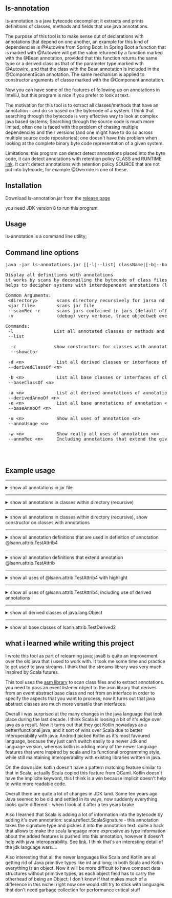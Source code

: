 ## ls-annotation

ls-annotation is a java bytecode decompiler; it extracts and prints definitions of classes, methods and fields that use java annotations.

The purpose of this tool is to make sense out of declarations with annotations that depend on one another, an example for this kind of dependencies is @Autowire from Spring Boot:
In Spring Boot a function that is marked with @Autowire will get the value returned by a function marked with the @Bean annotation, provided that this function
returns the same type or a derived class as that of the parameter type marked with @Autowire, and that the class with the Bean annotation is included in the @ComponentScan annotation.
The same mechanism is applied to constructor arguments of classe marked with the @Component annotation.

Now you can have some of the features of following up on annotations in IntelliJ, but this program is nice if you prefer to look at text.

The motivation for this tool is to extract all classes/methods that have an annotation - and do so based on the bytecode of a system. I think that searching through the bytecode is very effective way to look at complex java based systems; Searching through the source code is much more limited, often one is faced with the problem of chasing multiple dependencies and their versions (and one might have to do so across multiple source code repositories); one doesn't have this problem when looking at the complete binary byte code representation of a given system.

Limitations: this program can detect detect annotations placed into the byte code, it can detect annotations with retention policy CLASS and RUNTIME [link](https://docs.oracle.com/javase/7/docs/api/java/lang/annotation/RetentionPolicy.html). It can't detect annotations with retention policy SOURCE that are not put into bytecode, for example @Override is one of these.

## Installation 

Download ls-annotation.jar from the [release page](https://github.com/MoserMichael/ls-annotations/releases/)

you need JDK version 8 to run this program.

## Usage

ls-annotation is a command line utility;


## Command line options
<pre>
java -jar ls-annotations.jar [[-l|--list] className|[-b|--baseOf] className]|[[-d|--derivedOf]] [--scanRec|-r] [&lt;directory&gt;|&lt;jar file&gt;]*

Display all definitions with annotations
it works by scans by decompiling the bytecode of class files selectively to shows all definitions with annotations.
helps to decipher systems with interdependent annotations (like spring/grpc, etc)

Common Arguments:
 &lt;directory&gt;       scans directory recursively for jarsa nd object files to scan
 &lt;jar file&gt;        scans jar file
 --scanRec -r      scans jars contained in jars (default off) (optional)
 -v                (debug) very verbose, trace objectweb events

Commands:
 -l               List all annotated classes or methods and show the annotations
 --list

  -c              show constructors for classes with annotations (for -l)
  --showctor

 -d &lt;n&gt;            List all derived classes or interfaces of class/interface &lt;n&gt;
 --derivedClassOf &lt;n&gt;

 -b &lt;n&gt;            List all base classes or interfaces of class/interface &lt;n&gt;
 --baseClassOf &lt;n&gt;

 -a &lt;n&gt;            List all derived annotations of annotation &lt;n&gt;
 --derivedAnnoOf &lt;n&gt;
 -e &lt;n&gt;            List all base annotations of annotation &lt;n&gt;
 --baseAnnoOf &lt;n&gt;

 -u &lt;n&gt;            Show all uses of annotation &lt;n&gt;
 --annoUsage &lt;n&gt;

 -w &lt;n&gt;            Show really all uses of annotation &lt;n&gt;
 --annoRec &lt;n&gt;     Including annotations that extend the given one and their usage



</pre>

## Example usage

    
<hr>
<details>
<summary>show all annotations in jar file</summary>
  

Command: <code>java -jar ls-annotations.jar -l ./ls-annotations/build/libs/ls-annotations.jar</code>

<pre>
    File: ./ls-annotations/build/libs/ls-annotations.jar - org/objectweb/asm/ClassReader.class
    
    public class org.objectweb.asm.ClassReader{
    
        @java.lang.Deprecated
        public final deprecated byte[] b;}
    
    File: ./ls-annotations/build/libs/ls-annotations.jar - org/objectweb/asm/ClassWriter.class
    
    public class org.objectweb.asm.ClassWriter
      extends org.objectweb.asm.ClassVisitor{
    
        @java.lang.Deprecated
        public deprecated int newHandle(int,java.lang.String,java.lang.String,java.lang.String);
    }
    
    File: ./ls-annotations/build/libs/ls-annotations.jar - org/objectweb/asm/Handle.class
    
    public final class org.objectweb.asm.Handle{
    
        @java.lang.Deprecated
        public deprecated &lt;init&gt;(int,java.lang.String,java.lang.String,java.lang.String);
    }
    
    File: ./ls-annotations/build/libs/ls-annotations.jar - org/objectweb/asm/MethodVisitor.class
    
    public abstract class org.objectweb.asm.MethodVisitor{
    
        @java.lang.Deprecated
        public deprecated void visitMethodInsn(int,java.lang.String,java.lang.String,java.lang.String);
    }
    
    File: ./ls-annotations/build/libs/ls-annotations.jar - org/objectweb/asm/Opcodes.class
    
    public abstract interface org.objectweb.asm.Opcodes{
    
        @java.lang.Deprecated
        public static final deprecated int ASM10_EXPERIMENTAL = 17432576;}
    

</pre>  
  
</details>

    
<hr>
<details>
<summary>show all annotations in classes within directory (recursive)</summary>
  

Command: <code>java -jar ls-annotations.jar -l ./ls-annotations/build/classes</code>

<pre>
    File: ./ls-annotations/build/classes/java/test/lsann/AppTest.class
    
    public class lsann.AppTest{
    
        @org.junit.Test
        public void testScanAnnotations();
    
    
        @org.junit.Test
        public void testScanAnnotationsAndShowCtor();
    
    
        @org.junit.Test
        public void testShowDerived();
    
    
        @org.junit.Test
        public void testAnnotationUsage();
    }
    
    File: ./ls-annotations/build/classes/java/test/lsann/attrib/ClassWithAnnotations.class
    
    
    @org.springframework.boot.autoconfigure.SpringBootApplication(
        scanBasePackages={
            "com.max.b2c.*"})
    @org.springframework.context.annotation.ComponentScan(
        basePackages={
            "arg.a",
            "org.b"},
        excludeFilters={
            @org.springframework.context.annotation.ComponentScan$Filter(
                    type=org.springframework.context.annotation.FilterType.CUSTOM,
                    classes={
                        lsann.attrib.ClassWithAnnotations.class}),
            @org.springframework.context.annotation.ComponentScan$Filter(
                    type=org.springframework.context.annotation.FilterType.CUSTOM,
                    classes={
                        org.springframework.boot.autoconfigure.AutoConfigurationExcludeFilter.class})})
    public class lsann.attrib.ClassWithAnnotations{
    
        @org.springframework.context.annotation.Bean
        public lsann.attrib.ClassWithAnnotations outgoingMessageBuilderFactory(
                @org.springframework.beans.factory.annotation.Autowired
                java.util.List,
                @org.springframework.beans.factory.annotation.Value(
                    value="${external.s3.region}")
                java.lang.String,
                @org.springframework.beans.factory.annotation.Value(
                    value="${external.s3.bucket}")
                java.lang.String,
                @org.springframework.beans.factory.annotation.Value(
                    value="${external.s3.min-message-size-bytes}")
                int,
                @org.springframework.beans.factory.annotation.Value(
                    value="${external.s3.upload-part-size-bytes}")
                int);
    }
    
    File: ./ls-annotations/build/classes/java/test/lsann/attrib/TestDerived2.class
    
    public class lsann.attrib.TestDerived2
      extends lsann.attrib.TestDerivedClass{
    
        @lsann.attrib.TestAttrib4
         java.lang.String member;
        @lsann.attrib.TestAttrib4
        public void setMe(java.lang.String);
    }
    
    File: ./ls-annotations/build/classes/java/test/lsann/attrib/TestAttrib.class
    
    public @interface lsann.attrib.TestAttrib
      implements java.lang.annotation.Annotation{
        public abstract java.lang.String name();
    }
    
    File: ./ls-annotations/build/classes/java/test/lsann/attrib/TestBaseClass.class
    
    
    @lsann.attrib.TestAttrib4
    public class lsann.attrib.TestBaseClass{
    }
    
    File: ./ls-annotations/build/classes/java/test/lsann/attrib/TestAttrib4.class
    
    
    @lsann.attrib.TestAttrib2
    public @interface lsann.attrib.TestAttrib4
      implements java.lang.annotation.Annotation{
    }
    
    File: ./ls-annotations/build/classes/java/test/lsann/attrib/TestAttrib2.class
    
    
    @lsann.attrib.TestAttrib(
        name="kuku")
    public @interface lsann.attrib.TestAttrib2
      implements java.lang.annotation.Annotation{
    }
    
    File: ./ls-annotations/build/classes/java/test/lsann/attrib/ClassWithAnnotations$NestedClass$NestedLevelTwoClass.class
    
    
    @org.springframework.stereotype.Component
    public class lsann.attrib.ClassWithAnnotations$NestedClass$NestedLevelTwoClass{
    }
    
    File: ./ls-annotations/build/classes/java/test/lsann/attrib/ClassWithAnnotations$NestedClass.class
    
    
    @org.springframework.stereotype.Component
    public class lsann.attrib.ClassWithAnnotations$NestedClass{
    }
    
    File: ./ls-annotations/build/classes/java/test/lsann/attrib/TestAttrib3.class
    
    
    @lsann.attrib.TestAttrib(
        name="kuku")
    public @interface lsann.attrib.TestAttrib3
      implements java.lang.annotation.Annotation{
    }
    

</pre>  
  
</details>

    
<hr>
<details>
<summary>show all annotations in classes within directory (recursive), show constructor on classes with annotations</summary>
  

Command: <code>java -jar ls-annotations.jar -l ./ls-annotations/build/classes -c</code>

<pre>
    File: ./ls-annotations/build/classes/java/test/lsann/AppTest.class
    
    public class lsann.AppTest{
    
        @org.junit.Test
        public void testScanAnnotations();
    
    
        @org.junit.Test
        public void testScanAnnotationsAndShowCtor();
    
    
        @org.junit.Test
        public void testShowDerived();
    
    
        @org.junit.Test
        public void testAnnotationUsage();
    }
    
    File: ./ls-annotations/build/classes/java/test/lsann/attrib/ClassWithAnnotations.class
    
    
    @org.springframework.boot.autoconfigure.SpringBootApplication(
        scanBasePackages={
            "com.max.b2c.*"})
    @org.springframework.context.annotation.ComponentScan(
        basePackages={
            "arg.a",
            "org.b"},
        excludeFilters={
            @org.springframework.context.annotation.ComponentScan$Filter(
                    type=org.springframework.context.annotation.FilterType.CUSTOM,
                    classes={
                        lsann.attrib.ClassWithAnnotations.class}),
            @org.springframework.context.annotation.ComponentScan$Filter(
                    type=org.springframework.context.annotation.FilterType.CUSTOM,
                    classes={
                        org.springframework.boot.autoconfigure.AutoConfigurationExcludeFilter.class})})
    public class lsann.attrib.ClassWithAnnotations{
        public &lt;init&gt;(java.lang.String,java.lang.String,int,boolean);
    
    
        @org.springframework.context.annotation.Bean
        public lsann.attrib.ClassWithAnnotations outgoingMessageBuilderFactory(
                @org.springframework.beans.factory.annotation.Autowired
                java.util.List,
                @org.springframework.beans.factory.annotation.Value(
                    value="${external.s3.region}")
                java.lang.String,
                @org.springframework.beans.factory.annotation.Value(
                    value="${external.s3.bucket}")
                java.lang.String,
                @org.springframework.beans.factory.annotation.Value(
                    value="${external.s3.min-message-size-bytes}")
                int,
                @org.springframework.beans.factory.annotation.Value(
                    value="${external.s3.upload-part-size-bytes}")
                int);
    }
    
    File: ./ls-annotations/build/classes/java/test/lsann/attrib/TestDerived2.class
    
    public class lsann.attrib.TestDerived2
      extends lsann.attrib.TestDerivedClass{
    
        @lsann.attrib.TestAttrib4
         java.lang.String member;
        @lsann.attrib.TestAttrib4
        public void setMe(java.lang.String);
    }
    
    File: ./ls-annotations/build/classes/java/test/lsann/attrib/TestAttrib.class
    
    public @interface lsann.attrib.TestAttrib
      implements java.lang.annotation.Annotation{
        public abstract java.lang.String name();
    }
    
    File: ./ls-annotations/build/classes/java/test/lsann/attrib/TestBaseClass.class
    
    
    @lsann.attrib.TestAttrib4
    public class lsann.attrib.TestBaseClass{
        public &lt;init&gt;();
    }
    
    File: ./ls-annotations/build/classes/java/test/lsann/attrib/TestAttrib4.class
    
    
    @lsann.attrib.TestAttrib2
    public @interface lsann.attrib.TestAttrib4
      implements java.lang.annotation.Annotation{
    }
    
    File: ./ls-annotations/build/classes/java/test/lsann/attrib/TestAttrib2.class
    
    
    @lsann.attrib.TestAttrib(
        name="kuku")
    public @interface lsann.attrib.TestAttrib2
      implements java.lang.annotation.Annotation{
    }
    
    File: ./ls-annotations/build/classes/java/test/lsann/attrib/ClassWithAnnotations$NestedClass$NestedLevelTwoClass.class
    
    
    @org.springframework.stereotype.Component
    public class lsann.attrib.ClassWithAnnotations$NestedClass$NestedLevelTwoClass{
        public &lt;init&gt;(
                @org.springframework.beans.factory.annotation.Autowired
                java.lang.String);
    }
    
    File: ./ls-annotations/build/classes/java/test/lsann/attrib/ClassWithAnnotations$NestedClass.class
    
    
    @org.springframework.stereotype.Component
    public class lsann.attrib.ClassWithAnnotations$NestedClass{
        public &lt;init&gt;(
                @org.springframework.beans.factory.annotation.Autowired
                int);
    }
    
    File: ./ls-annotations/build/classes/java/test/lsann/attrib/TestAttrib3.class
    
    
    @lsann.attrib.TestAttrib(
        name="kuku")
    public @interface lsann.attrib.TestAttrib3
      implements java.lang.annotation.Annotation{
    }
    

</pre>  
  
</details>

    
<hr>
<details>
<summary>show all annotation definitions that are used in definition of annotation @lsann.attrib.TestAttrib4</summary>
  

Command: <code>java -jar ls-annotations.jar -e @lsann.attrib.TestAttrib4 ./ls-annotations/build/classes</code>

<pre>
    
    @lsann.attrib.TestAttrib2
    public @interface lsann.attrib.TestAttrib4
      implements java.lang.annotation.Annotation{
    }
    
    
    @lsann.attrib.TestAttrib(
        name="kuku")
    public @interface lsann.attrib.TestAttrib2
      implements java.lang.annotation.Annotation{
    }
    
    public @interface lsann.attrib.TestAttrib
      implements java.lang.annotation.Annotation{
        public abstract java.lang.String name();
    }
    

</pre>  
  
</details>

    
<hr>
<details>
<summary>show all annotation definitions that extend annotation @lsann.attrib.TestAttrib</summary>
  

Command: <code>java -jar ls-annotations.jar -a @lsann.attrib.TestAttrib ./ls-annotations/build/classes</code>

<pre>
    public @interface lsann.attrib.TestAttrib
      implements java.lang.annotation.Annotation{
        public abstract java.lang.String name();
    }
    
    
    @lsann.attrib.TestAttrib(
        name="kuku")
    public @interface lsann.attrib.TestAttrib2
      implements java.lang.annotation.Annotation{
    }
    
    
    @lsann.attrib.TestAttrib2
    public @interface lsann.attrib.TestAttrib4
      implements java.lang.annotation.Annotation{
    }
    
    
    @lsann.attrib.TestAttrib(
        name="kuku")
    public @interface lsann.attrib.TestAttrib3
      implements java.lang.annotation.Annotation{
    }
    

</pre>  
  
</details>

    
<hr>
<details>
<summary>show all uses of @lsann.attrib.TestAttrib4 with highlight</summary>
  

Command: <code>java -jar ls-annotations.jar -u @lsann.attrib.TestAttrib4 ./ls-annotations/build/classes</code>

<pre>
    public class lsann.attrib.TestDerived2
      extends lsann.attrib.TestDerivedClass{
    
        <b>@lsann.attrib.TestAttrib4</b>
         java.lang.String member;
        <b>@lsann.attrib.TestAttrib4</b>
        public void setMe(java.lang.String);
    }
    
    
    <b>@lsann.attrib.TestAttrib4</b>
    public class lsann.attrib.TestBaseClass{
    }
    

</pre>  
  
</details>

    
<hr>
<details>
<summary>show all uses of @lsann.attrib.TestAttrib4, including use of derived annotations </summary>
  

Command: <code>java -jar ls-annotations.jar -w @lsann.attrib.TestAttrib ./ls-annotations/build/classes</code>

<pre>
    public @interface lsann.attrib.TestAttrib
      implements java.lang.annotation.Annotation{
        public abstract java.lang.String name();
    }
    
    
    @lsann.attrib.TestAttrib(
        name="kuku")
    public @interface lsann.attrib.TestAttrib2
      implements java.lang.annotation.Annotation{
    }
    
    
    @lsann.attrib.TestAttrib2
    public @interface lsann.attrib.TestAttrib4
      implements java.lang.annotation.Annotation{
    }
    
    public class lsann.attrib.TestDerived2
      extends lsann.attrib.TestDerivedClass{
    
        <b>@lsann.attrib.TestAttrib4</b>
         java.lang.String member;
        <b>@lsann.attrib.TestAttrib4</b>
        public void setMe(java.lang.String);
    }
    
    
    <b>@lsann.attrib.TestAttrib4</b>
    public class lsann.attrib.TestBaseClass{
    }
    
    
    @lsann.attrib.TestAttrib(
        name="kuku")
    public @interface lsann.attrib.TestAttrib3
      implements java.lang.annotation.Annotation{
    }
    

</pre>  
  
</details>

    
<hr>
<details>
<summary>show all derived classes of java.lang.Object</summary>
  

Command: <code>java -jar ls-annotations.jar -l ./ls-annotations/build/classes -d java.lang.Object</code>

<pre>
    java.lang.Object
        lsann.AllJarClassVisitors [public class]
        lsann.AllJarClassVisitors$1 [class]
        lsann.AllJarClassVisitors$AnnoDeclGraphJarClassVisitor$1 [class]
        lsann.AllJarClassVisitors$AnnoDeclGraphJarClassVisitor$ShowAnnotationUsage [public class]
        lsann.AllJarClassVisitors$AnnoDeclGraphJarClassVisitor$ShowUsageRecursive [public class]
        lsann.AppTest [public class]
        lsann.AstDefinition [public class]
        lsann.AstDefinition$AnnotationBaseRep [public abstract class]
            lsann.AstDefinition$AnnotationCompoundRep [public class]
                lsann.AstDefinition$AnnotationArrayRep [public class]
                lsann.AstDefinition$AnnotationRep [public class]
                    lsann.AstDefinition$AnnotationNestedRep [public class]
            lsann.AstDefinition$AnnotationEnumValRep [public class]
            lsann.AstDefinition$AnnotationValueRep [public class]
        lsann.AstDefinition$RepBase [public abstract class]
            lsann.AstDefinition$ClassRep [public class]
            lsann.AstDefinition$FieldRep [public class]
            lsann.AstDefinition$MethodParamRep [public class]
            lsann.AstDefinition$MethodRep [public class]
        lsann.AstVisitorEvents [public abstract class]
            lsann.AllJarClassVisitors$AnnoDeclGraphJarClassVisitor$AnnoDeclGraphAstVisitorEvents [class]
            lsann.AllJarClassVisitors$LsAnnotationJarClassVisitor$LsAstVisitorEvents [class]
        lsann.ClassHierarchyAsmClassVisitor$ClassEntryData [public class]
        lsann.SpringBootAutowireAnalyser [public class]
        lsann.asmtools.AsmAccessNames [public class]
        lsann.asmtools.AsmAccessNames$Entry [class]
        lsann.asmtools.SigParse [public class]
        lsann.asmtools.SigParse$PosParse [class]
        lsann.asmtools.TracingVisitors [public class]
        lsann.attrib.ClassWithAnnotations [public class]
        lsann.attrib.ClassWithAnnotations$NestedClass [public class]
        lsann.attrib.ClassWithAnnotations$NestedClass$NestedLevelTwoClass [public class]
        lsann.attrib.TestAttrib [public abstract @interface interface]
        lsann.attrib.TestAttrib2 [public abstract @interface interface]
        lsann.attrib.TestAttrib3 [public abstract @interface interface]
        lsann.attrib.TestAttrib4 [public abstract @interface interface]
        lsann.attrib.TestBaseClass [public class]
            lsann.attrib.TestDerivedClass [public class]
                lsann.attrib.TestDerived2 [public class]
        lsann.attrib.TestInterface [public abstract interface]
            lsann.attrib.TestDerivedClass [public class]
                lsann.attrib.TestDerived2 [public class]
        lsann.cmd.App [public class]
        lsann.fileio.JarClassVisitor [public abstract class]
            lsann.AllJarClassVisitors$AnnoDeclGraphJarClassVisitor [public class]
            lsann.AllJarClassVisitors$ClassHierarchyJarClassVisitor [public class]
            lsann.AllJarClassVisitors$LsAnnotationJarClassVisitor [public class]
            lsann.cmd.App$1 [class]
        lsann.fileio.JarReader [public class]
        lsann.fileio.JarReader$1 [class]
        lsann.fileio.JarReader$PathName [class]
        lsann.graph.HierarchyGraph [public class]
        lsann.graph.HierarchyGraph$Entry [public class]
        lsann.graph.HierarchyGraph$HierarchyGraphVisitor [public abstract interface]
            lsann.AllJarClassVisitors$AnnoDeclGraphJarClassVisitor$1 [class]
            lsann.AllJarClassVisitors$AnnoDeclGraphJarClassVisitor$ShowAnnotationUsage [public class]
            lsann.AllJarClassVisitors$AnnoDeclGraphJarClassVisitor$ShowUsageRecursive [public class]
            lsann.graph.HierarchyGraphVisitors$ShowHierarchyVisitor [public class]
        lsann.graph.HierarchyGraph$LinkEntry [class]
        lsann.graph.HierarchyGraphVisitors [public class]
        lsann.graph.HierarchyGraphVisitors$ShowHierarchyVisitor [public class]
        lsann.util.Pair [public class]
        lsann.util.StrUtil [public class]

</pre>  
  
</details>

    
<hr>
<details>
<summary>show all base classes of lsann.attrib.TestDerived2</summary>
  

Command: <code>java -jar ls-annotations.jar -l ./ls-annotations/build/classes -b lsann.attrib.TestDerived2</code>

<pre>
    lsann.attrib.TestDerived2 [public class]
        lsann.attrib.TestDerivedClass [public class]
            lsann.attrib.TestBaseClass [public class]
                java.lang.Object
            lsann.attrib.TestInterface [public abstract interface]
                java.lang.Object

</pre>  
  
</details>

## what i learned while writing this project

I wrote this tool as part of relearning java; java8 is quite an improvement over the old java that i used to work with. It took me some time and practice to get used to java streams. I think that the streams library was very much inspired by Scala futures.

This tool uses the [asm library](https://asm.ow2.io/) to scan class files and to extract annotations. you need to pass an event listener object to the asm library that derives from an event abstract base class and not from an interface in order to specify the aspects that you want to process; now it turns out that java abstract classes are much more versatile than interfaces.

Overall i was surprised at the many changes in the java language that took place during the last decade. I think Scala is loosing a bit of it's edge over java as a result. Now it turns out that they got Kotlin nowadays as a better/functional java, and it sort of wins over Scala due to better interoperability with java: Android picked Kotlin as it's most favoured language, because they just can't switch easily to a newer Jdk and language version, whereas kotlin is adding many of the newer language features that were inspired by scala and its functional programming style, while still maintaining interoperability with existing libraries written in java.

On the downside: kotlin doesn't have a pattern matching feature similar to that in Scala; actually Scala copied this feature from OCaml. Kotlin doesn't have the implicite keyword, this I think is a win because implicit doesn't help to write more readable code.

Overall there are quite a lot of changes in JDK land. Some ten years ago Java seemed to be old and settled in its ways, now suddenly everything looks quite different - when I look at it after a ten years brake

Also I learned that Scala is adding a lot of information into the bytecode by adding it's own annotation: scala.reflect.ScalaSignature - this annotation takes the signature type and pickles it into the annotation text. quite a hack that allows to make the scala language more expressive as type information about the added features is pushed into this annotation, however it doesn't help with java interoperability. See [link](https://stackoverflow.com/questions/29267199/what-is-a-scalasignature). I think that's an interesting  detail of the jdk language wars....

Also interesting that all the newer languages like Scala and Kotlin are all getting rid of Java primitive types like int and long; in both Scala and Kotlin everything is an object. Now it will be more difficult to have compact data structures without primitive types, as each object field has to carry the otherhead of being an Object; I don't know if that makes much of a difference in this niche: right now one would still try to stick with languages that don't need garbage collection for performance critical stuff
